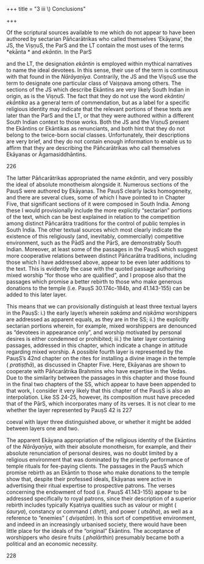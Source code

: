 +++
title = "3 iii \\) Conclusions"

+++

Of the scriptural sources available to me which do not appear to have been authored by sectarian Pāñcarātrikas who called themselves ‘Ekāyana’, the JS, the ViṣṇuS, the ParS and the LT contain the most uses of the terms *ekānta * and *ekāntin*. In the ParS 

and the LT, the designation *ekāntin* is employed within mythical narratives to name the ideal devotees. In this sense, their use of the term is continuous with that found in the *Nārāyaṇīya*. Contrarily, the JS and the ViṣṇuS use the term to designate one particular class of Vaiṣṇava among others. The sections of the JS which describe Ekāntins are very likely South Indian in origin, as is the ViṣṇuS. The fact that they do not use the word *ekāntin*/ *ekāntika* as a general term of commendation, but as a label for a specific religious identity may indicate that the relevant portions of these texts are later than the ParS and the LT, or that they were authored within a different South Indian context to those works. Both the JS and the ViṣṇuS present the Ekāntins or Ekāntikas as renunciants, and both hint that they do not belong to the twice-born social classes. Unfortunately, their descriptions are very brief, and they do not contain enough information to enable us to affirm that they are describing the Pāñcarātrikas who call themselves Ekāyanas or Āgamasiddhāntins. 

226 

The latter Pāñcarātrikas appropriated the name *ekāntin*, and very possibly the ideal of absolute monotheism alongside it. Numerous sections of the PauṣS were authored by Ekāyanas. The PauṣS clearly lacks homogeneity, and there are several clues, some of which I have pointed to in Chapter Five, that significant sections of it were composed in South India. Among these I would provisionally include the more explicitly “sectarian” portions of the text, which can be best explained in relation to the competition among distinct Pāñcarātra traditions for the control of public temples in South India. The other textual sources which most clearly indicate the existence of this religiously \(and, inevitably, commercially\) competitive environment, such as the PādS and the PārS, are demonstrably South Indian. Moreover, at least some of the passages in the PauṣS which suggest more cooperative relations between distinct Pāñcarātra traditions, including those which I have addressed above, appear to be even later additions to the text. This is evidently the case with the quoted passage authorising mixed worship “for those who are qualified”, and I propose also that the passages which promise a better rebirth to those who make generous donations to the temple \(i.e. PauṣS 30.174c-184b, and 41.143-155\) can be added to this later layer. 

This means that we can provisionally distinguish at least three textual layers in the PauṣS: i.\) the early layer/s wherein *sakāma* and *niṣkāma* worshippers are addressed as apparent equals, as they are in the SS; ii.\) the explicitly sectarian portions wherein, for example, mixed worshippers are denounced as “devotees in appearance only”, and worship motivated by personal desires is either condemned or prohibited; iii.\) the later layer containing passages, addressed in this chapter, which indicate a change in attitude regarding mixed worship. A possible fourth layer is represented by the PauṣS’s 42nd chapter on the rites for installing a divine image in the temple \( *pratiṣṭhā*\), as discussed in Chapter Five. Here, Ekāyanas are shown to cooperate with Pāñcarātrika Brahmins who have expertise in the Vedas. Due to the similarity between the passages in this chapter and those found in the final two chapters of the SS, which appear to have been appended to that work, I consider it very likely that this chapter of the PauṣS is also an interpolation. Like SS 24-25, however, its composition must have preceded that of the PārS, which incorporates many of its verses. It is not clear to me whether the layer represented by PauṣS 42 is 227 

coeval with layer three distinguished above, or whether it might be added between layers one and two. 

The apparent Ekāyana appropriation of the religious identity of the Ekāntins of the *Nārāyaṇīya*, with their absolute monotheism, for example, and their absolute renunciation of personal desires, was no doubt limited by a religious environment that was dominated by the priestly performance of temple rituals for fee-paying clients. The passages in the PauṣS which promise rebirth as an Ekāntin to those who make donations to the temple show that, despite their professed ideals, Ekāyanas were active in advertising their ritual expertise to prospective patrons. The verses concerning the endowment of food \(i.e. PauṣS 41.143-155\) appear to be addressed specifically to royal patrons, since their description of a superior rebirth includes typically Kṣatriya qualities such as valour or might \( *śaurya*\), constancy or command \( *dhṛti*\), and power \( *utsāha*\), as well as a reference to “enemies” \( *dviṣatām*\). In this sort of competitive environment, and indeed in an increasingly urbanised society, there would have been little place for the ideals of the “original” Ekāntins. The acceptance of worshippers who desire fruits \( *phalārthin*\) presumably became both a political and an economic necessity. 

228 